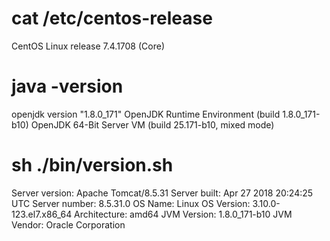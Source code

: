 
# cat /etc/centos-release
CentOS Linux release 7.4.1708 (Core)

# java -version
openjdk version "1.8.0_171"
OpenJDK Runtime Environment (build 1.8.0_171-b10)
OpenJDK 64-Bit Server VM (build 25.171-b10, mixed mode)

# sh ./bin/version.sh
Server version: Apache Tomcat/8.5.31
Server built:   Apr 27 2018 20:24:25 UTC
Server number:  8.5.31.0
OS Name:        Linux
OS Version:     3.10.0-123.el7.x86_64
Architecture:   amd64
JVM Version:    1.8.0_171-b10
JVM Vendor:     Oracle Corporation

